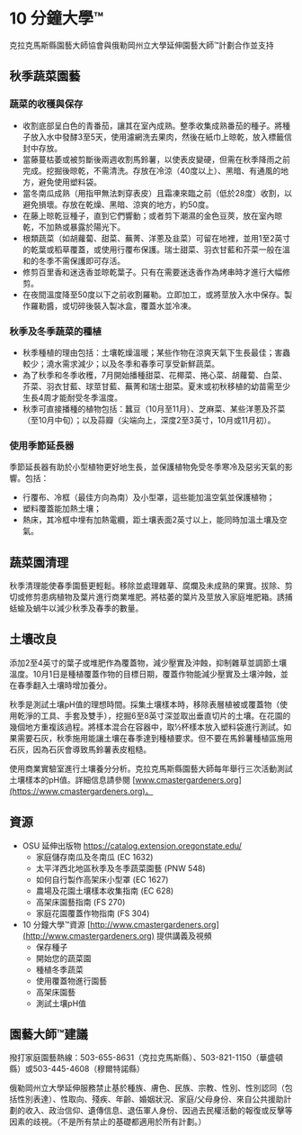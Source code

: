 # 10 分鐘大學™

克拉克馬斯縣園藝大師協會與俄勒岡州立大學延伸園藝大師™計劃合作並支持

## 秋季蔬菜園藝

### 蔬菜的收穫與保存
- 收割底部呈白色的青番茄，讓其在室內成熟。整季收集成熟番茄的種子。將種子放入水中發酵3至5天，使用濾網洗去果肉，然後在紙巾上晾乾，放入標籤信封中存放。
- 當藤蔓枯萎或被剪斷後兩週收割馬鈴薯，以使表皮變硬，但需在秋季降雨之前完成。挖掘後晾乾，不需清洗。存放在冷涼（40度以上）、黑暗、有通風的地方，避免使用塑料袋。
- 當冬南瓜成熟（用指甲無法刺穿表皮）且霜凍來臨之前（低於28度）收割，以避免損壞。存放在乾燥、黑暗、涼爽的地方，約50度。
- 在藤上晾乾豆種子，直到它們響動；或者剪下潮濕的金色豆莢，放在室內晾乾，不加熱或暴露於陽光下。
- 根類蔬菜（如胡蘿蔔、甜菜、蕪菁、洋蔥及韭菜）可留在地裡，並用1至2英寸的乾葉或稻草覆蓋，或使用行覆布保護。瑞士甜菜、羽衣甘藍和芥菜一般在溫和的冬季不需保護即可存活。
- 修剪百里香和迷迭香並晾乾葉子。只有在需要迷迭香作為烤串時才進行大幅修剪。
- 在夜間溫度降至50度以下之前收割羅勒。立即加工，或將莖放入水中保存。製作羅勒醬，或切碎後裝入製冰盒，覆蓋水並冷凍。

### 秋季及冬季蔬菜的種植
- 秋季種植的理由包括：土壤乾燥溫暖；某些作物在涼爽天氣下生長最佳；害蟲較少；澆水需求減少；以及冬季和春季可享受新鮮蔬菜。
- 為了秋季和冬季收穫，7月開始播種甜菜、花椰菜、捲心菜、胡蘿蔔、白菜、芥菜、羽衣甘藍、球莖甘藍、蕪菁和瑞士甜菜。夏末或初秋移植的幼苗需至少生長4周才能耐受冬季溫度。
- 秋季可直接播種的植物包括：蠶豆（10月至11月）、芝麻菜、某些洋蔥及芥菜（至10月中旬）；以及蒜瓣（尖端向上，深度2至3英寸，10月或11月初）。

### 使用季節延長器
季節延長器有助於小型植物更好地生長，並保護植物免受冬季寒冷及惡劣天氣的影響。包括：
- 行覆布、冷框（最佳方向為南）及小型罩，這些能加溫空氣並保護植物；
- 塑料覆蓋能加熱土壤；
- 熱床，其冷框中埋有加熱電纜，距土壤表面2英寸以上，能同時加溫土壤及空氣。

## 蔬菜園清理
秋季清理能使春季園藝更輕鬆。移除並處理雜草、腐爛及未成熟的果實。拔除、剪切或修剪患病植物及葉片進行商業堆肥。將枯萎的葉片及莖放入家庭堆肥箱。誘捕蛞蝓及蝸牛以減少秋季及春季的數量。

## 土壤改良
添加2至4英寸的葉子或堆肥作為覆蓋物，減少壓實及沖蝕，抑制雜草並調節土壤溫度。10月1日是種植覆蓋作物的目標日期，覆蓋作物能減少壓實及土壤沖蝕，並在春季翻入土壤時增加養分。

秋季是測試土壤pH值的理想時間。採集土壤樣本時，移除表層植被或覆蓋物（使用乾淨的工具、手套及雙手），挖掘6至8英寸深並取出垂直切片的土壤。在花園的幾個地方重複該過程。將樣本混合在容器中，取½杯樣本放入塑料袋進行測試。如果需要石灰，秋季施用能讓土壤在春季達到種植要求。但不要在馬鈴薯種植區施用石灰，因為石灰會導致馬鈴薯表皮粗糙。

使用商業實驗室進行土壤養分分析。克拉克馬斯縣園藝大師每年舉行三次活動測試土壤樣本的pH值。詳細信息請參閱 [www.cmastergardeners.org](https://www.cmastergardeners.org)。

## 資源
- OSU 延伸出版物 https://catalog.extension.oregonstate.edu/
  - 家庭儲存南瓜及冬南瓜 (EC 1632)
  - 太平洋西北地區秋季及冬季蔬菜園藝 (PNW 548)
  - 如何自行製作高架床小型罩 (EC 1627)
  - 農場及花園土壤樣本收集指南 (EC 628)
  - 高架床園藝指南 (FS 270)
  - 家庭花園覆蓋作物指南 (FS 304)
- 10 分鐘大學™資源 [http://www.cmastergardeners.org](http://www.cmastergardeners.org) 提供講義及視頻
  - 保存種子
  - 開始您的蔬菜園
  - 種植冬季蔬菜
  - 使用覆蓋物進行園藝
  - 高架床園藝
  - 測試土壤pH值

## 園藝大師™建議
撥打家庭園藝熱線：503-655-8631（克拉克馬斯縣）、503-821-1150（華盛頓縣）或503-445-4608（穆爾特諾縣）

俄勒岡州立大學延伸服務禁止基於種族、膚色、民族、宗教、性別、性別認同（包括性別表達）、性取向、殘疾、年齡、婚姻狀況、家庭/父母身份、來自公共援助計劃的收入、政治信仰、遺傳信息、退伍軍人身份、因過去民權活動的報復或反擊等因素的歧視。（不是所有禁止的基礎都適用於所有計劃。）